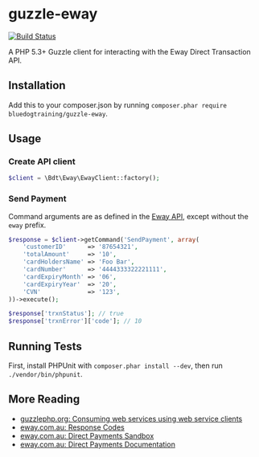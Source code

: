 # guzzle-eway

[![Build Status](https://travis-ci.org/bluedogtraining/guzzle-eway.png)](https://travis-ci.org/bluedogtraining/guzzle-eway)

A PHP 5.3+ Guzzle client for interacting with the Eway Direct Transaction API.

## Installation

Add this to your composer.json by running
`composer.phar require bluedogtraining/guzzle-eway`.

## Usage

### Create API client

```php
$client = \Bdt\Eway\EwayClient::factory();
```

### Send Payment

Command arguments are as defined in the [Eway API](http://www.eway.com.au/developers/api/direct-payments),
except without the `eway` prefix.

```php
$response = $client->getCommand('SendPayment', array(
    'customerID'      => '87654321',                                   
    'totalAmount'     => '10',                                         
    'cardHoldersName' => 'Foo Bar',                                    
    'cardNumber'      => '4444333322221111',                           
    'cardExpiryMonth' => '06',                                         
    'cardExpiryYear'  => '20',                                         
    'CVN'             => '123',
))->execute();

$response['trxnStatus']; // true
$response['trxnError']['code']; // 10
```

## Running Tests

First, install PHPUnit with `composer.phar install --dev`, then run
`./vendor/bin/phpunit`.

## More Reading

* [guzzlephp.org: Consuming web services using web service clients](http://guzzlephp.org/tour/using_services.html)
* [eway.com.au: Response Codes](http://www.eway.com.au/developers/resources/response-codes)
* [eway.com.au: Direct Payments Sandbox](http://www.eway.com.au/developers/sandbox/direct-payments)
* [eway.com.au: Direct Payments Documentation](http://www.eway.com.au/developers/api/direct-payments)
